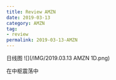 ```yaml
---
title: Review AMZN
date: 2019-03-13
category: AMZN
tag:
- review
permalink: 2019-03-13-AMZN
---
```


日线图
![](/IMG/2019.03.13 AMZN 1D.png)

在中枢震荡中
